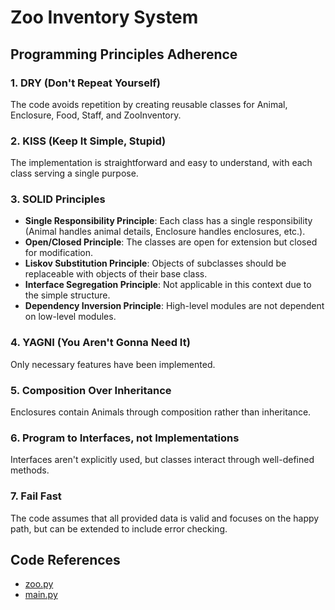 # Zoo Inventory System

## Programming Principles Adherence

### 1. DRY (Don't Repeat Yourself)
The code avoids repetition by creating reusable classes for Animal, Enclosure, Food, Staff, and ZooInventory.

### 2. KISS (Keep It Simple, Stupid)
The implementation is straightforward and easy to understand, with each class serving a single purpose.

### 3. SOLID Principles
- **Single Responsibility Principle**: Each class has a single responsibility (Animal handles animal details, Enclosure handles enclosures, etc.).
- **Open/Closed Principle**: The classes are open for extension but closed for modification.
- **Liskov Substitution Principle**: Objects of subclasses should be replaceable with objects of their base class.
- **Interface Segregation Principle**: Not applicable in this context due to the simple structure.
- **Dependency Inversion Principle**: High-level modules are not dependent on low-level modules.

### 4. YAGNI (You Aren't Gonna Need It)
Only necessary features have been implemented.

### 5. Composition Over Inheritance
Enclosures contain Animals through composition rather than inheritance.

### 6. Program to Interfaces, not Implementations
Interfaces aren't explicitly used, but classes interact through well-defined methods.

### 7. Fail Fast
The code assumes that all provided data is valid and focuses on the happy path, but can be extended to include error checking.

## Code References
- [zoo.py](zoo.py)
- [main.py](main.py)
